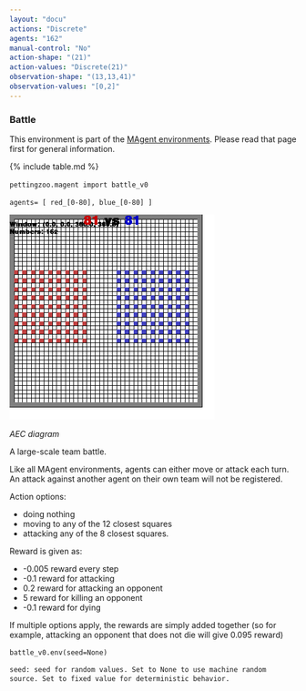 ```yaml
---
layout: "docu"
actions: "Discrete"
agents: "162"
manual-control: "No"
action-shape: "(21)"
action-values: "Discrete(21)"
observation-shape: "(13,13,41)"
observation-values: "[0,2]"
---
```


### Battle

This environment is part of the [MAgent environments](../magent). Please read that page first for general information.

{% include table.md %}


`pettingzoo.magent import battle_v0`

`agents= [ red_[0-80], blue_[0-80] ]`

![](magent_battle.gif)

*AEC diagram*

A large-scale team battle.

Like all MAgent environments, agents can either move or attack each turn. An attack against another agent on their own team will not be registered.

Action options:

* doing nothing
* moving to any of the 12 closest squares
* attacking any of the 8 closest squares.

Reward is given as:

* -0.005 reward every step
* -0.1 reward for attacking
* 0.2 reward for attacking an opponent
* 5 reward for killing an opponent
* -0.1 reward for dying

If multiple options apply, the rewards are simply added together (so for example, attacking an opponent that does not die will give 0.095 reward)

```
battle_v0.env(seed=None)
```

```
seed: seed for random values. Set to None to use machine random source. Set to fixed value for deterministic behavior.
```
